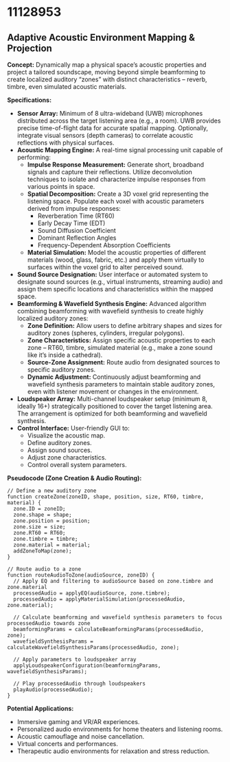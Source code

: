 # 11128953

## Adaptive Acoustic Environment Mapping & Projection

**Concept:** Dynamically map a physical space’s acoustic properties and project a tailored soundscape, moving beyond simple beamforming to create localized auditory “zones” with distinct characteristics – reverb, timbre, even simulated acoustic materials.

**Specifications:**

*   **Sensor Array:** Minimum of 8 ultra-wideband (UWB) microphones distributed across the target listening area (e.g., a room). UWB provides precise time-of-flight data for accurate spatial mapping. Optionally, integrate visual sensors (depth cameras) to correlate acoustic reflections with physical surfaces.
*   **Acoustic Mapping Engine:** A real-time signal processing unit capable of performing:
    *   **Impulse Response Measurement:**  Generate short, broadband signals and capture their reflections. Utilize deconvolution techniques to isolate and characterize impulse responses from various points in space.
    *   **Spatial Decomposition:** Create a 3D voxel grid representing the listening space. Populate each voxel with acoustic parameters derived from impulse responses:
        *   Reverberation Time (RT60)
        *   Early Decay Time (EDT)
        *   Sound Diffusion Coefficient
        *   Dominant Reflection Angles
        *   Frequency-Dependent Absorption Coefficients
    *   **Material Simulation:** Model the acoustic properties of different materials (wood, glass, fabric, etc.) and apply them virtually to surfaces within the voxel grid to alter perceived sound.
*   **Sound Source Designation:** User interface or automated system to designate sound sources (e.g., virtual instruments, streaming audio) and assign them specific locations and characteristics within the mapped space.
*   **Beamforming & Wavefield Synthesis Engine:** Advanced algorithm combining beamforming with wavefield synthesis to create highly localized auditory zones:
    *   **Zone Definition:**  Allow users to define arbitrary shapes and sizes for auditory zones (spheres, cylinders, irregular polygons).
    *   **Zone Characteristics:** Assign specific acoustic properties to each zone – RT60, timbre, simulated material (e.g., make a zone sound like it’s inside a cathedral).
    *   **Source-Zone Assignment:** Route audio from designated sources to specific auditory zones.
    *   **Dynamic Adjustment:** Continuously adjust beamforming and wavefield synthesis parameters to maintain stable auditory zones, even with listener movement or changes in the environment.
*   **Loudspeaker Array:** Multi-channel loudspeaker setup (minimum 8, ideally 16+) strategically positioned to cover the target listening area. The arrangement is optimized for both beamforming and wavefield synthesis.
*   **Control Interface:** User-friendly GUI to:
    *   Visualize the acoustic map.
    *   Define auditory zones.
    *   Assign sound sources.
    *   Adjust zone characteristics.
    *   Control overall system parameters.

**Pseudocode (Zone Creation & Audio Routing):**

```
// Define a new auditory zone
function createZone(zoneID, shape, position, size, RT60, timbre, material) {
  zone.ID = zoneID;
  zone.shape = shape;
  zone.position = position;
  zone.size = size;
  zone.RT60 = RT60;
  zone.timbre = timbre;
  zone.material = material;
  addZoneToMap(zone);
}

// Route audio to a zone
function routeAudioToZone(audioSource, zoneID) {
  // Apply EQ and filtering to audioSource based on zone.timbre and zone.material
  processedAudio = applyEQ(audioSource, zone.timbre);
  processedAudio = applyMaterialSimulation(processedAudio, zone.material);

  // Calculate beamforming and wavefield synthesis parameters to focus processedAudio towards zone
  beamformingParams = calculateBeamformingParams(processedAudio, zone);
  wavefieldSynthesisParams = calculateWavefieldSynthesisParams(processedAudio, zone);

  // Apply parameters to loudspeaker array
  applyLoudspeakerConfiguration(beamformingParams, wavefieldSynthesisParams);

  // Play processedAudio through loudspeakers
  playAudio(processedAudio);
}
```

**Potential Applications:**

*   Immersive gaming and VR/AR experiences.
*   Personalized audio environments for home theaters and listening rooms.
*   Acoustic camouflage and noise cancellation.
*   Virtual concerts and performances.
*   Therapeutic audio environments for relaxation and stress reduction.